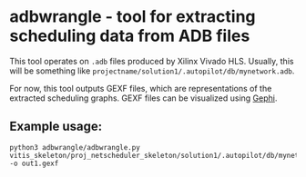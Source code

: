 # adbwrangle - tool for extracting scheduling data from ADB files

This tool operates on `.adb` files produced by Xilinx Vivado HLS. Usually, this
will be something like `projectname/solution1/.autopilot/db/mynetwork.adb`.

For now, this tool outputs GEXF files, which are representations of the
extracted scheduling graphs. GEXF files can be visualized using
[Gephi](https://gephi.org/).


## Example usage:

```
python3 adbwrangle/adbwrangle.py vitis_skeleton/proj_netscheduler_skeleton/solution1/.autopilot/db/mynetwork.adb -o out1.gexf
```


